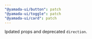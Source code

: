 ```yaml
---
"@yamada-ui/button": patch
"@yamada-ui/toggle": patch
"@yamada-ui/card": patch
---
```


Ipdated props and deprecated `direction`.

